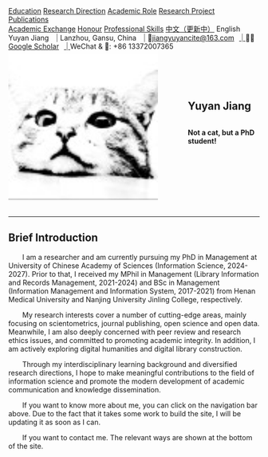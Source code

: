<style>
    / 设置导航栏固定在页面顶部 /
    .navigation {
        position: fixed;
        top: 0;
        left: 0;
        width: 100%;
        background-color: white;
        z-index: 1000;
        padding: 10px;
        border-bottom: 1px solid #ccc;
        display: flex;
        justify-content: center;
        align-items: center;
        gap: 10px; / 统一设置元素间距 /
    }
    
    / 添加分隔符样式 /
    .navigation a:not(:last-child)::after {
        content: " | ";
        margin-left: 10px;
        color: #666;
    }
    
    / 为页面主体添加顶部内边距，避免内容被导航栏遮挡 /
    body {
        padding-top: 60px;
        padding-bottom: 60px;
    }

    / 设置底部连接栏固定在页面底部 /
    .connection {
        position: fixed;
        bottom: 0;
        left: 0;
        width: 100%;
        background-color: white;
        z-index: 1000;
        padding: 10px;
        border-top: 1px solid #ccc;
        display: flex;
        justify-content: center;
        align-items: center;
        gap: 10px; / 统一设置元素间距 /
    }

    .connection a:not(:last-child)::after {
        content: " | ";
        margin-left: 10px;
        color: #666;
    }

    / 下拉菜单样式 /
    .dropdown {
        position: relative;
        display: inline-block;
    }

    .dropdown-menu {
        display: none;
        position: absolute;
        background-color: white;
        min-width: 100px;
        box-shadow: 0px 8px 16px 0px rgba(0,0,0,0.2);
        z-index: 1001;
        border: 1px solid #ccc;
        top: 100%;
        left: 0;
    }

    .dropdown-menu a {
        color: black;
        padding: 8px 12px;
        text-decoration: none;
        display: block;
        font-size: 14px;
    }

    .dropdown-menu a:hover {
        background-color: #f1f1f1;
    }

    .dropdown:hover .dropdown-menu {
        display: block;
    }

    .dropdown-menu a::after {
        content: none !important;
    }
</style>

<div class="navigation">
<a href="#education">Education</a>
<a href="#research-direction">Research Direction</a>
<a href="#academic-role">Academic Role</a>
<a href="#research-project">Research Project</a>
<div class="dropdown">
    <a href="./publication/publications">Publications</a>
    <div class="dropdown-menu">
        <a href="./publication/publication-2025">2025</a>
        <a href="./publication/publication-2024">2024</a>
        <a href="./publication/publication-2023">2023</a>
        <a href="./publication/publication-2022">2022</a>
        <a href="./publication/publication-2021">2021</a>
        <a href="./publication/publication-2020">2020</a>
    </div>
</div>
<a href="#academic-exchange">Academic Exchange</a>
<a href="#honour">Honour</a>
<a href="#professional-skills">Professional Skills</a>
<a href="./index-zh">中文（更新中）</a>
<a>English</a>
</div>

<div id="connection" class="connection">
    <a>Yuyan Jiang</a>
    <a>Lanzhou, Gansu, China</a>
    📧<a href="mailto:jiangyuyancite@163.com">jiangyuyancite@163.com</a>
    👨‍🎓 <a href="https://scholar.google.com/citations?user=QTCEilEAAAAJ">Google Scholar</a>
    <a>WeChat & 📱: +86 13372007365</a>
</div>



<div style="display: flex; margin-bottom: 30px;">
  <!-- 左侧头像区域 -->
    <div style="flex: 0 0 300px; margin-right: 60px;">
        <img src="cat.jpeg" style="width: 300px; height: 300px; object-fit: cover;">
    </div>
  <!-- 右侧个人简介区域 -->
    <div style="flex: 1; display: flex; flex-direction: column; justify-content: center;">
        <h2 style="margin-top: 0;">Yuyan Jiang</h2>
        <p><strong>Not a cat, but a PhD student!</strong></p>
    </div>
</div>

---

## Brief Introduction

&#8195;&#8195;I am a researcher and am currently pursuing my PhD in Management at University of Chinese Academy of Sciences (Information Science, 2024-2027). Prior to that, I received my MPhil in Management (Library Information and Records Management, 2021-2024) and BSc in Management (Information Management and Information System, 2017-2021) from Henan Medical University and Nanjing University Jinling College, respectively.  

&#8195;&#8195;My research interests cover a number of cutting-edge areas, mainly focusing on scientometrics, journal publishing, open science and open data. Meanwhile, I am also deeply concerned with peer review and research ethics issues, and committed to promoting academic integrity. In addition, I am actively exploring digital humanities and digital library construction.  

&#8195;&#8195;Through my interdisciplinary learning background and diversified research directions, I hope to make meaningful contributions to the field of information science and promote the modern development of academic communication and knowledge dissemination.  

&#8195;&#8195;If you want to know more about me, you can click on the navigation bar above. Due to the fact that it takes some work to build the site, I will be updating it as soon as I can.  

&#8195;&#8195;If you want to contact me. The relevant ways are shown at the bottom of the site.  

